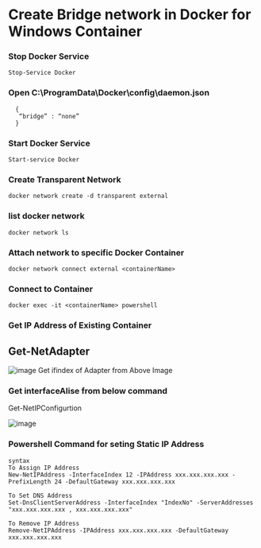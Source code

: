 # Create Bridge network in Docker for Windows Container
### Stop Docker Service
```
Stop-Service Docker
```
### Open C:\ProgramData\Docker\config\daemon.json
```
  {
   “bridge” : “none”
  }
```
### Start Docker Service
```
Start-service Docker
```
### Create Transparent Network
```
docker network create -d transparent external
```
### list docker network
```
docker network ls
```
### Attach network to specific Docker Container
```
docker network connect external <containerName>
```
### Connect to Container
```
docker exec -it <containerName> powershell
```
### Get IP Address of Existing Container

## Get-NetAdapter

![image](https://user-images.githubusercontent.com/13175900/167824520-6e73eeda-113c-4669-967f-5201ff4360fe.png)
Get ifindex of Adapter from Above Image

### Get interfaceAlise from below command

Get-NetIPConfigurtion

![image](https://user-images.githubusercontent.com/13175900/167825369-2be133f6-9ab7-4d81-bafa-db1dede677e5.png)

### Powershell Command for seting Static IP Address

```
syntax
To Assign IP Address
New-NetIPAddress -InterfaceIndex 12 -IPAddress xxx.xxx.xxx.xxx -PrefixLength 24 -DefaultGateway xxx.xxx.xxx.xxx

To Set DNS Address
Set-DnsClientServerAddress -InterfaceIndex "IndexNo" -ServerAddresses "xxx.xxx.xxx.xxx , xxx.xxx.xxx.xxx"

To Remove IP Address
Remove-NetIPAddress -IPAddress xxx.xxx.xxx.xxx -DefaultGateway xxx.xxx.xxx.xxx

```





